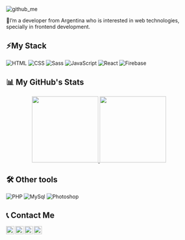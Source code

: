 
![github_me](https://user-images.githubusercontent.com/50279534/108158151-177e0300-70c3-11eb-8a21-229bfc75f799.png)

📌I’m a developer from Argentina who is interested in web technologies, specially in frontend development.

## ⚡My Stack

![HTML](https://img.shields.io/badge/HTML-000?style=for-the-badge&logo=html5) ![CSS](https://img.shields.io/badge/CSS-000?style=for-the-badge&logo=css3&logoColor=1572B6) ![Sass](https://img.shields.io/badge/Sass-000?style=for-the-badge&logo=sass) ![JavaScript](https://img.shields.io/badge/JavaScript-000?style=for-the-badge&logo=javascript) ![React](https://img.shields.io/badge/React-000?style=for-the-badge&logo=react) ![Firebase](https://img.shields.io/badge/firebase-000?style=for-the-badge&logo=firebase&logoColor=FFCB2D)
## 📊 My GitHub's Stats

<p align="center">
<a href="https://github.com/AVS1508">
  <img height="180em" src="https://github-readme-stats-eight-theta.vercel.app/api?username=matisantillan11&show_icons=true&include_all_commits=true&count_private=true"/>
  <img height="180em" src="https://github-readme-stats-eight-theta.vercel.app/api/top-langs/?username=matisantillan11&layout=compact&langs_count=5"/>
</a>
</p>

## 🛠 Other tools
![PHP](https://img.shields.io/badge/PHP-000?style=for-the-badge&logo=PHP) ![MySql](https://img.shields.io/badge/MySql-000?style=for-the-badge&logo=mysql) ![Photoshop](https://img.shields.io/badge/PHOTOSHOP-000?style=for-the-badge&logo=adobe-photoshop)

## 📞 Contact Me
<p align="center">
  <a href="https://twitter.com/">
    <img align="left" alt="Ajay's Twitter" width="22px" src="https://cdn.jsdelivr.net/npm/simple-icons@v3/icons/twitter.svg" />
  </a>
  <a href="https://www.linkedin.com/in/matisantillan11/">
    <img align="left" alt="Mati's Linkdein" width="22px" src="https://cdn.jsdelivr.net/npm/simple-icons@v3/icons/linkedin.svg" />
  </a>
  <a href="https://github.com/Matisantillan11">
    <img align="left" alt="Mati's Github" width="22px" src="https://cdn.jsdelivr.net/npm/simple-icons@v3/icons/github.svg" />
  </a>
  <a href="https://github.com/Matisantillan11">
    <img align="left" alt="Mati's Github" width="22px" src="https://cdn.jsdelivr.net/npm/simple-icons@v3/icons/gmail.svg" />
  </a>
</p>
